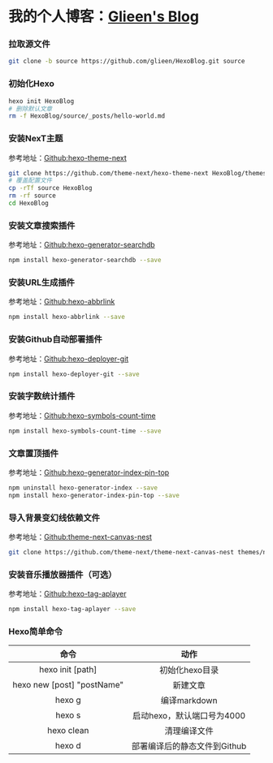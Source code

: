 # 我的个人博客：[Glieen's Blog](https://glieen.cn)


### 拉取源文件

```bash
git clone -b source https://github.com/glieen/HexoBlog.git source
```
### 初始化Hexo

```bash
hexo init HexoBlog
# 删除默认文章
rm -f HexoBlog/source/_posts/hello-world.md
```

### 安装NexT主题

参考地址：[Github:hexo-theme-next](https://github.com/theme-next/hexo-theme-next)

```bash
git clone https://github.com/theme-next/hexo-theme-next HexoBlog/themes/next
# 覆盖配置文件
cp -rTf source HexoBlog
rm -rf source
cd HexoBlog
```
### 安装文章搜索插件

参考地址：[Github:hexo-generator-searchdb](https://github.com/theme-next/hexo-generator-searchdb)

```bash
npm install hexo-generator-searchdb --save
```

### 安装URL生成插件

参考地址：[Github:hexo-abbrlink](https://github.com/rozbo/hexo-abbrlink)

```bash
npm install hexo-abbrlink --save
```

### 安装Github自动部署插件

参考地址：[Github:hexo-deployer-git](https://github.com/hexojs/hexo-deployer-git)

```bash
npm install hexo-deployer-git --save
```

### 安装字数统计插件

参考地址：[Github:hexo-symbols-count-time](https://github.com/theme-next/hexo-symbols-count-time)

```bash
npm install hexo-symbols-count-time --save
```

### 文章置顶插件

参考地址：[Github:hexo-generator-index-pin-top](https://github.com/netcan/hexo-generator-index-pin-top)

```bash
npm uninstall hexo-generator-index --save
npm install hexo-generator-index-pin-top --save
```

### 导入背景变幻线依赖文件

参考地址：[Github:theme-next-canvas-nest](https://github.com/theme-next/theme-next-canvas-nest)

```bash
git clone https://github.com/theme-next/theme-next-canvas-nest themes/next/source/lib/canvas-nest
```
### 安装音乐播放器插件（可选）

参考地址：[Github:hexo-tag-aplayer](https://github.com/MoePlayer/hexo-tag-aplayer)

```bash
npm install hexo-tag-aplayer --save
```

### Hexo简单命令

|            命令            |             动作             |
| :------------------------: | :--------------------------: |
|      hexo init [path]      |        初始化hexo目录        |
| hexo new [post] "postName" |           新建文章           |
|           hexo g           |         编译markdown         |
|           hexo s           |  启动hexo，默认端口号为4000  |
|         hexo clean         |         清理编译文件         |
|           hexo d           | 部署编译后的静态文件到Github |

